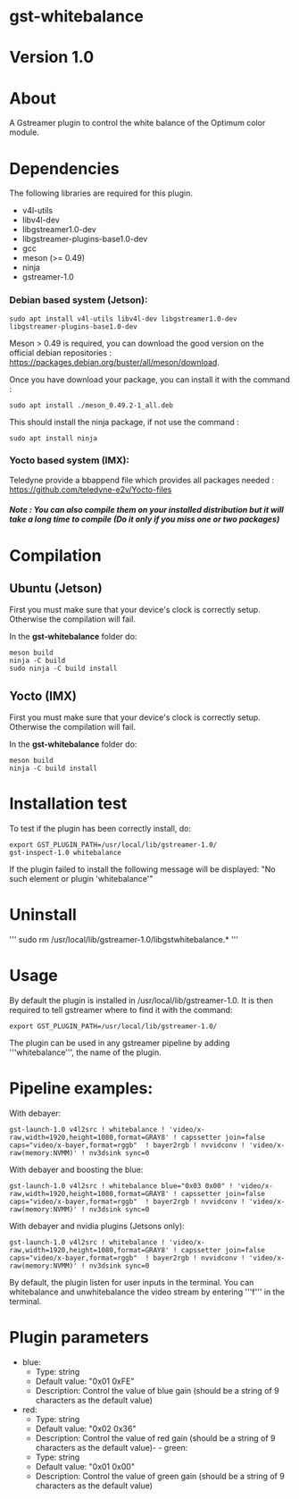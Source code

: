 # gst-whitebalance

# Version 1.0

# About

A Gstreamer plugin to control the white balance of the Optimum color module.

# Dependencies

The following libraries are required for this plugin.
- v4l-utils
- libv4l-dev
- libgstreamer1.0-dev
- libgstreamer-plugins-base1.0-dev
- gcc
- meson (>= 0.49)
- ninja
- gstreamer-1.0


### Debian based system (Jetson): 

```
sudo apt install v4l-utils libv4l-dev libgstreamer1.0-dev libgstreamer-plugins-base1.0-dev
```
Meson > 0.49 is required, you can download the good version on the official debian repositories :
https://packages.debian.org/buster/all/meson/download.

Once you have download your package, you can install it with the command : 
```
sudo apt install ./meson_0.49.2-1_all.deb
```

This should install the ninja package, if not use the command : 
```
sudo apt install ninja
```

### Yocto based system (IMX): 

Teledyne provide a bbappend file which provides all packages needed :
https://github.com/teledyne-e2v/Yocto-files

##### Note : You can also compile them on your installed distribution but it will take a long time to compile (Do it only if you miss one or two packages)

# Compilation

## Ubuntu (Jetson)
First you must make sure that your device's clock is correctly setup.
Otherwise the compilation will fail.

In the **gst-whitebalance** folder do:

```
meson build
ninja -C build
sudo ninja -C build install
```


## Yocto (IMX)
First you must make sure that your device's clock is correctly setup.
Otherwise the compilation will fail.

In the **gst-whitebalance** folder do:

```
meson build
ninja -C build install
```


# Installation test

To test if the plugin has been correctly install, do:
```
export GST_PLUGIN_PATH=/usr/local/lib/gstreamer-1.0/
gst-inspect-1.0 whitebalance
```

If the plugin failed to install the following message will be displayed: "No such element or plugin 'whitebalance'"

# Uninstall
'''
sudo rm /usr/local/lib/gstreamer-1.0/libgstwhitebalance.*
'''
# Usage

By default the plugin is installed in /usr/local/lib/gstreamer-1.0. 
It is then required to tell gstreamer where to find it with the command:
```
export GST_PLUGIN_PATH=/usr/local/lib/gstreamer-1.0/
```
The plugin can be used in any gstreamer pipeline by adding '''whitebalance''', the name of the plugin.

# Pipeline examples:

With debayer:
```
gst-launch-1.0 v4l2src ! whitebalance ! 'video/x-raw,width=1920,height=1080,format=GRAY8' ! capssetter join=false caps="video/x-bayer,format=rggb"  ! bayer2rgb ! nvvidconv ! 'video/x-raw(memory:NVMM)' ! nv3dsink sync=0
```
With debayer and boosting the blue:
```
gst-launch-1.0 v4l2src ! whitebalance blue="0x03 0x00" ! 'video/x-raw,width=1920,height=1080,format=GRAY8' ! capssetter join=false caps="video/x-bayer,format=rggb"  ! bayer2rgb ! nvvidconv ! 'video/x-raw(memory:NVMM)' ! nv3dsink sync=0
```

With debayer and nvidia plugins (Jetsons only):
```
gst-launch-1.0 v4l2src ! whitebalance ! 'video/x-raw,width=1920,height=1080,format=GRAY8' ! capssetter join=false caps="video/x-bayer,format=rggb"  ! bayer2rgb ! nvvidconv ! 'video/x-raw(memory:NVMM)' ! nv3dsink sync=0
```

By default, the plugin listen for user inputs in the terminal. You can whitebalance and unwhitebalance the video stream by entering '''f''' in the terminal.

# Plugin parameters

- blue:
    - Type: string
    - Default value: "0x01 0xFE"
    - Description: Control the value of blue gain (should be a string of 9 characters as the default value)
- red:
    - Type: string
    - Default value: "0x02 0x36"
    - Description: Control the value of red gain (should be a string of 9 characters as the default value)-  - green:
    - Type: string
    - Default value: "0x01 0x00"
    - Description: Control the value of green gain (should be a string of 9 characters as the default value)
